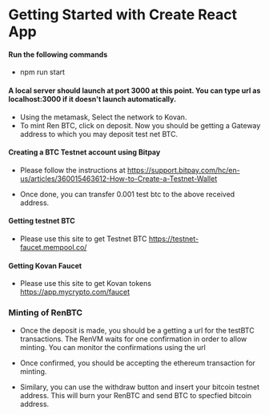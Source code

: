 # Getting Started with Create React App

#### Run the following commands
* npm run start
#### A local server should launch at port 3000 at this point. You can type url as localhost:3000 if it doesn't launch automatically.

* Using the metamask, Select the network to Kovan.
* To mint Ren BTC, click on deposit. Now you should be getting a Gateway address to which you may deposit test net BTC.

#### Creating a BTC Testnet account using Bitpay

* Please follow the instructions at https://support.bitpay.com/hc/en-us/articles/360015463612-How-to-Create-a-Testnet-Wallet


* Once done, you can transfer 0.001 test btc to the above received address.

#### Getting testnet BTC

* Please use this site to get Testnet BTC https://testnet-faucet.mempool.co/ 

#### Getting Kovan Faucet

* Please use this site to get Kovan tokens https://app.mycrypto.com/faucet

###  Minting of RenBTC

* Once the deposit is made, you should be a getting a url for the testBTC transactions. The RenVM waits for one confirmation in order to allow minting. You can monitor the confirmations using the url

* Once confirmed, you should be accepting the ethereum transaction for minting.


* Similary, you can use the withdraw button and insert your bitcoin testnet address. This will burn your RenBTC and send BTC to specfied bitcoin address. 


